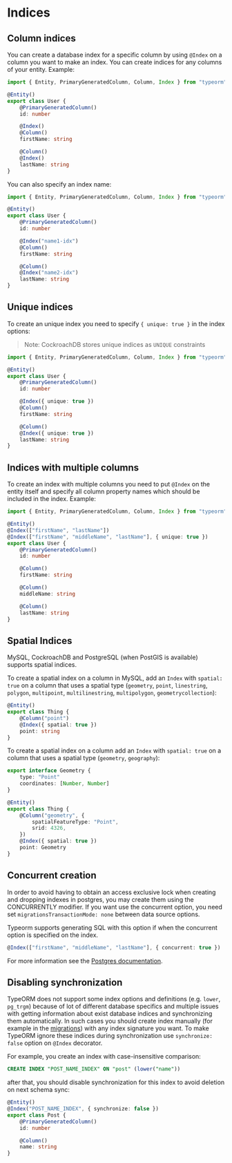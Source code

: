 # Indices

## Column indices

You can create a database index for a specific column by using `@Index` on a column you want to make an index.
You can create indices for any columns of your entity.
Example:

```typescript
import { Entity, PrimaryGeneratedColumn, Column, Index } from "typeorm"

@Entity()
export class User {
    @PrimaryGeneratedColumn()
    id: number

    @Index()
    @Column()
    firstName: string

    @Column()
    @Index()
    lastName: string
}
```

You can also specify an index name:

```typescript
import { Entity, PrimaryGeneratedColumn, Column, Index } from "typeorm"

@Entity()
export class User {
    @PrimaryGeneratedColumn()
    id: number

    @Index("name1-idx")
    @Column()
    firstName: string

    @Column()
    @Index("name2-idx")
    lastName: string
}
```

## Unique indices

To create an unique index you need to specify `{ unique: true }` in the index options:

> Note: CockroachDB stores unique indices as `UNIQUE` constraints

```typescript
import { Entity, PrimaryGeneratedColumn, Column, Index } from "typeorm"

@Entity()
export class User {
    @PrimaryGeneratedColumn()
    id: number

    @Index({ unique: true })
    @Column()
    firstName: string

    @Column()
    @Index({ unique: true })
    lastName: string
}
```

## Indices with multiple columns

To create an index with multiple columns you need to put `@Index` on the entity itself
and specify all column property names which should be included in the index.
Example:

```typescript
import { Entity, PrimaryGeneratedColumn, Column, Index } from "typeorm"

@Entity()
@Index(["firstName", "lastName"])
@Index(["firstName", "middleName", "lastName"], { unique: true })
export class User {
    @PrimaryGeneratedColumn()
    id: number

    @Column()
    firstName: string

    @Column()
    middleName: string

    @Column()
    lastName: string
}
```

## Spatial Indices

MySQL, CockroachDB and PostgreSQL (when PostGIS is available) supports spatial indices.

To create a spatial index on a column in MySQL, add an `Index` with `spatial: true` on a column that uses a spatial type (`geometry`, `point`, `linestring`,
`polygon`, `multipoint`, `multilinestring`, `multipolygon`,
`geometrycollection`):

```typescript
@Entity()
export class Thing {
    @Column("point")
    @Index({ spatial: true })
    point: string
}
```

To create a spatial index on a column add an `Index` with `spatial: true` on a column that uses a spatial type (`geometry`, `geography`):

```typescript
export interface Geometry {
    type: "Point"
    coordinates: [Number, Number]
}

@Entity()
export class Thing {
    @Column("geometry", {
        spatialFeatureType: "Point",
        srid: 4326,
    })
    @Index({ spatial: true })
    point: Geometry
}
```

## Concurrent creation

In order to avoid having to obtain an access exclusive lock when creating and dropping indexes in postgres, you may create them using the CONCURRENTLY modifier.
If you want use the concurrent option, you need set `migrationsTransactionMode: none` between data source options.

Typeorm supports generating SQL with this option if when the concurrent option is specified on the index.

```typescript
@Index(["firstName", "middleName", "lastName"], { concurrent: true })
```

For more information see the [Postgres documentation](https://www.postgresql.org/docs/current/sql-createindex.html).

## Disabling synchronization

TypeORM does not support some index options and definitions (e.g. `lower`, `pg_trgm`) because of lot of different database specifics and multiple
issues with getting information about exist database indices and synchronizing them automatically. In such cases you should create index manually
(for example in the [migrations](../migrations/01-why.md)) with any index signature you want. To make TypeORM ignore these indices during synchronization use `synchronize: false`
option on `@Index` decorator.

For example, you create an index with case-insensitive comparison:

```sql
CREATE INDEX "POST_NAME_INDEX" ON "post" (lower("name"))
```

after that, you should disable synchronization for this index to avoid deletion on next schema sync:

```ts
@Entity()
@Index("POST_NAME_INDEX", { synchronize: false })
export class Post {
    @PrimaryGeneratedColumn()
    id: number

    @Column()
    name: string
}
```
